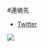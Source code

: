 #連絡先
- [Twitter](https://twitter.com/daruma_256)

<a href="https://github.com/anuraghazra/github-readme-stats">
  <img align="left" src="https://github-readme-stats.vercel.app/api/top-langs/?username=daruma256" />
</a>
